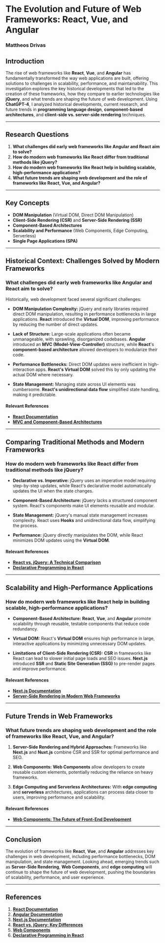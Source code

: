 # The Evolution and Future of Web Frameworks: React, Vue, and Angular
### Mattheos Drivas 

## Introduction

The rise of web frameworks like **React**, **Vue**, and **Angular** has fundamentally transformed the way web applications are built, offering solutions to challenges in scalability, performance, and maintainability. This investigation explores the key historical developments that led to the creation of these frameworks, how they compare to earlier technologies like **jQuery**, and what trends are shaping the future of web development. Using **ChatGPT-4**, I analyzed historical developments, current research, and future trends in **programming language design**, **component-based architectures**, and **client-side vs. server-side rendering** techniques.

---

## Research Questions

1. **What challenges did early web frameworks like Angular and React aim to solve?**
2. **How do modern web frameworks like React differ from traditional methods like jQuery?**
3. **How do modern web frameworks like React help in building scalable, high-performance applications?**
4. **What future trends are shaping web development and the role of frameworks like React, Vue, and Angular?**

---

## Key Concepts

- **DOM Manipulation** (Virtual DOM, Direct DOM Manipulation)
- **Client-Side Rendering (CSR)** and **Server-Side Rendering (SSR)**
- **Component-Based Architectures**
- **Scalability and Performance** (Web Components, Edge Computing, Serverless)
- **Single Page Applications (SPA)**

---

## Historical Context: Challenges Solved by Modern Frameworks

### What challenges did early web frameworks like Angular and React aim to solve?

Historically, web development faced several significant challenges:

- **DOM Manipulation Complexity:** jQuery and early libraries required direct DOM manipulation, resulting in performance bottlenecks in large applications. **React** introduced the **Virtual DOM**, improving performance by reducing the number of direct updates.
  
- **Lack of Structure:** Large-scale applications often became unmanageable, with sprawling, disorganized codebases. **Angular** introduced an **MVC (Model-View-Controller)** structure, while **React**'s **component-based architecture** allowed developers to modularize their code.

- **Performance Bottlenecks:** Direct DOM updates were inefficient in high-interaction apps. **React's Virtual DOM** solved this by only updating the actual DOM where necessary.

- **State Management:** Managing state across UI elements was cumbersome. **React's unidirectional data flow** simplified state handling, making it predictable.

#### Relevant References
- **[React Documentation](https://reactjs.org/docs/getting-started.html)**
- **[MVC and Component-Based Architectures](https://www.sciencedirect.com/science/article/pii/S1877050919310683)**

---

## Comparing Traditional Methods and Modern Frameworks

### How do modern web frameworks like React differ from traditional methods like jQuery?

- **Declarative vs. Imperative:** jQuery uses an imperative model requiring step-by-step updates, while React's declarative model automatically updates the UI when the state changes.
  
- **Component-Based Architecture:** jQuery lacks a structured component system. React's components make UI elements reusable and modular.
  
- **State Management:** jQuery's manual state management increases complexity. React uses **Hooks** and unidirectional data flow, simplifying the process.
  
- **Performance:** jQuery directly manipulates the DOM, while React minimizes DOM updates using the **Virtual DOM**.

#### Relevant References
- **[React vs. jQuery: A Technical Comparison](https://www.keycdn.com/blog/react-vs-jquery)**
- **[Declarative Programming in React](https://link.springer.com/chapter/10.1007/978-3-540-92995-6_2)**

---

## Scalability and High-Performance Applications

### How do modern web frameworks like React help in building scalable, high-performance applications?

- **Component-Based Architecture:** **React**, **Vue**, and **Angular** promote scalability through reusable, testable components that reduce code redundancy.
  
- **Virtual DOM:** React's **Virtual DOM** ensures high performance in large, interactive applications by minimizing unnecessary DOM updates.
  
- **Limitations of Client-Side Rendering (CSR):** **CSR** in frameworks like React can lead to slower initial page loads and SEO issues. **Next.js** introduced **SSR** and **Static Site Generation (SSG)** to pre-render pages and improve performance.
  
#### Relevant References
- **[Next.js Documentation](https://nextjs.org/docs)**
- **[Server-Side Rendering in Modern Web Frameworks](https://jtec.utem.edu.my/jtec/article/view/6192)**

---

## Future Trends in Web Frameworks

### What future trends are shaping web development and the role of frameworks like React, Vue, and Angular?

1. **Server-Side Rendering and Hybrid Approaches:** Frameworks like **Next.js** and **Nuxt.js** combine CSR and SSR for optimal performance and SEO.
  
2. **Web Components:** **Web Components** allow developers to create reusable custom elements, potentially reducing the reliance on heavy frameworks.

3. **Edge Computing and Serverless Architectures:** With **edge computing** and **serverless** architectures, applications can process data closer to users, improving performance and scalability.

#### Relevant References
- **[Web Components: The Future of Front-End Development](https://developer.mozilla.org/en-US/docs/Web/Web_Components)**

---

## Conclusion

The evolution of frameworks like **React**, **Vue**, and **Angular** addresses key challenges in web development, including performance bottlenecks, DOM manipulation, and state management. Looking ahead, emerging trends such as **Server-Side Rendering**, **Web Components**, and **edge computing** will continue to shape the future of web development, pushing the boundaries of scalability, performance, and user experience.

---

## References

1. **[React Documentation](https://reactjs.org/docs/getting-started.html)**
2. **[Angular Documentation](https://angular.io/docs)**
3. **[Next.js Documentation](https://nextjs.org/docs)**
4. **[React vs. jQuery: Key Differences](https://www.keycdn.com/blog/react-vs-jquery)**
5. **[Web Components](https://developer.mozilla.org/en-US/docs/Web/Web_Components)**
6. **[Declarative Programming in React](https://link.springer.com/chapter/10.1007/978-3-540-92995-6_2)**

